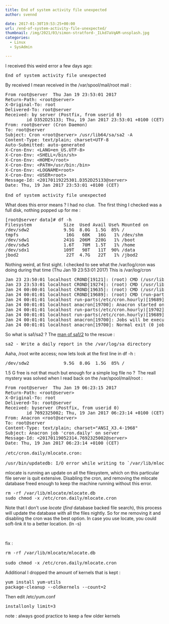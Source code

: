 ```yaml
---
title: End of system activity file unexpected
author: svennd

date: 2017-01-30T19:53:25+00:00
url: /end-of-system-activity-file-unexpected/
thumbnail: /img/2021/03/simon-stratford-_ILkd7aVqAM-unsplash.jpg
categories:
  - Linux
  - SysAdmin

---
```

I received this weird error a few days ago:

<pre>End of system activity file unexpected</pre>

<!--more-->

By received I mean received in the /var/spool/mail/root mail :

<pre>From root@server  Thu Jan 19 23:53:01 2017
Return-Path: &lt;root@server&gt;
X-Original-To: root
Delivered-To: root@server
Received: by server (Postfix, from userid 0)
        id D352D25133; Thu, 19 Jan 2017 23:53:01 +0100 (CET)
From: root@server (Cron Daemon)
To: root@server
Subject: Cron &lt;root@server&gt; /usr/lib64/sa/sa2 -A
Content-Type: text/plain; charset=UTF-8
Auto-Submitted: auto-generated
X-Cron-Env: &lt;LANG=en_US.UTF-8&gt;
X-Cron-Env: &lt;SHELL=/bin/sh&gt;
X-Cron-Env: &lt;HOME=/root&gt;
X-Cron-Env: &lt;PATH=/usr/bin:/bin&gt;
X-Cron-Env: &lt;LOGNAME=root&gt;
X-Cron-Env: &lt;USER=root&gt;
Message-Id: &lt;20170119225301.D352D25133@server&gt;
Date: Thu, 19 Jan 2017 23:53:01 +0100 (CET)

End of system activity file unexpected</pre>

What does this error means ? I had no clue.  The first thing I checked was a full disk, nothing popped up for me :

<pre>[root@server data]# df -h
Filesystem            Size  Used Avail Use% Mounted on
/dev/sdw2             9.5G  8.0G  1.5G  85% /
tmpfs                  16G   68K   16G   1% /dev/shm
/dev/sdw1             241G  206M  228G   1% /boot
/dev/sdw5             1.6T   70M  1.5T   1% /home
/dev/sdx1             109T   98T   11T  90% /data
jbod2                  22T  4.7G   22T   1% /jbod2</pre>

Nothing weird, at first sight. I checked to see what the /var/log/cron was doing during that time (Thu Jan 19 23:53:01 2017) This is /var/log/cron

<pre>Jan 23 23:50:01 localhost CROND[19121]: (root) CMD (/usr/lib64/sa/sa1 1 1)
Jan 23 23:53:01 localhost CROND[19274]: (root) CMD (/usr/lib64/sa/sa2 -A)
Jan 24 00:00:01 localhost CROND[19635]: (root) CMD (/usr/lib64/sa/sa1 1 1)
Jan 24 00:01:01 localhost CROND[19689]: (root) CMD (run-parts /etc/cron.hourly)
Jan 24 00:01:01 localhost run-parts(/etc/cron.hourly)[19689]: starting 0anacron
Jan 24 00:01:01 localhost anacron[19700]: Anacron started on 2017-01-24
Jan 24 00:01:01 localhost run-parts(/etc/cron.hourly)[19702]: finished 0anacron
Jan 24 00:01:01 localhost run-parts(/etc/cron.hourly)[19689]: starting rsync_cron.sh
Jan 24 00:01:01 localhost anacron[19700]: Jobs will be executed sequentially
Jan 24 00:01:01 localhost anacron[19700]: Normal exit (0 jobs run)
</pre>

So what is sa1/sa2 ? The [man of sa1/2][1] to the rescue :

<pre>sa2 - Write a daily report in the /var/log/sa directory</pre>

Aaha, /root write access; now lets look at the first line in df -h :

<pre>/dev/sdw2             9.5G  8.0G  1.5G  85% /</pre>

1.5 G free is not that much but enough for a simple log file no ?  The reall mystery was solved when I read back on the /var/spool/mail/root :

<pre>From root@server  Thu Jan 19 06:23:15 2017
Return-Path: &lt;root@server&gt;
X-Original-To: root
Delivered-To: root@server
Received: byserver (Postfix, from userid 0)
        id 7692325002; Thu, 19 Jan 2017 06:23:14 +0100 (CET)
From: Anacron &lt;root@server&gt;
To: root@server
Content-Type: text/plain; charset="ANSI_X3.4-1968"
Subject: Anacron job 'cron.daily' on server
Message-Id: &lt;20170119052314.7692325002@server&gt;
Date: Thu, 19 Jan 2017 06:23:14 +0100 (CET)

/etc/cron.daily/mlocate.cron:

/usr/bin/updatedb: I/O error while writing to `/var/lib/mlocate/mlocate.db.E6o5gC': No space left on device</pre>

mlocate is running an update on all the filesystem, which on this particular file server is quit extensive. Disabling the cron, and removing the mlocate database freed enough to keep the machine running without this error.

<pre>rm -rf /var/lib/mlocate/mlocate.db
sudo chmod -x /etc/cron.daily/mlocate.cron</pre>

Note that I don't use _locate_ (_find_ database backed file search), this process will update the database with all the files nightly. So for me removing it and disabling the cron was the best option. In case you use locate, you could soft-link it to a better location. (ln -s)

&nbsp;

fix :

<pre>rm -rf /var/lib/mlocate/mlocate.db

sudo chmod -x /etc/cron.daily/mlocate.cron
</pre>

Additional I dropped the amount of kernels that is kept :

<pre>yum install yum-utils
package-cleanup --oldkernels --count=2</pre>

Then edit /etc/yum.conf

<pre>installonly_limit=3</pre>

note : always good practice to keep a few older kernels

 [1]: https://linux.die.net/man/8/sa2
